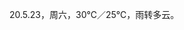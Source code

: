 <link href="../../css/style.css" rel="stylesheet" type="text/css" />

<span class="fzzy">20.5.23，周六，30℃／25℃，雨转多云。

